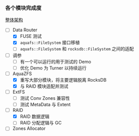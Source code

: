 ### 各个模块完成度

[整体架构](../研究方向/整体架构.md)

- [ ] Data Router
  - [x] FUSE 测试
  - [x] `aquafs::FileSystem` 接口移植
  - [ ] `aquafs::FileSystem` 和 `rocksdb::FileSystem` 之间的适配
- [ ] 调参
  - [ ] 有一个可以运行的用于测试的 Demo
  - [ ] 优化 Demo 为 Turner 以持续运行
- [ ] AquaZFS
  - [x] 重写大部分模块，将主要逻辑脱离 RocksDB
  - [x] 与 RAID 模块适配并测试
- [ ] ExtFS
  - [ ] 测试 Conv Zones 兼容性
  - [ ] 测试 MetaData 与 Extent
- [ ] RAID
  - [x] RAID 数据逻辑
  - [ ] RAID 分配逻辑与 GC
- [ ] Zones Allocator
